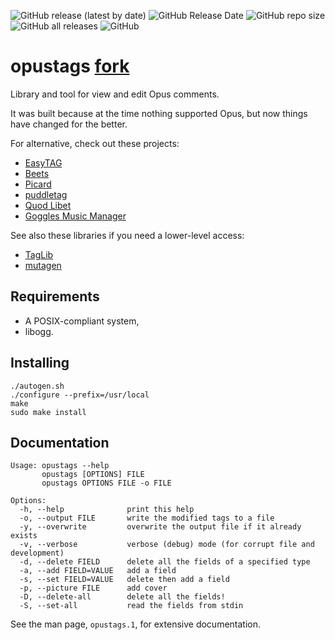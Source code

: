 ![GitHub release (latest by date)](https://img.shields.io/github/v/release/Sound-Linux-More/libopustags)
![GitHub Release Date](https://img.shields.io/github/release-date/Sound-Linux-More/libopustags)
![GitHub repo size](https://img.shields.io/github/repo-size/Sound-Linux-More/libopustags)
![GitHub all releases](https://img.shields.io/github/downloads/Sound-Linux-More/libopustags/total)
![GitHub](https://img.shields.io/github/license/Sound-Linux-More/libopustags)

opustags [fork](https://github.com/fmang/opustags)
========

Library and tool for view and edit Opus comments.

It was built because at the time nothing supported Opus, but now things have
changed for the better.

For alternative, check out these projects:

- [EasyTAG](https://wiki.gnome.org/Apps/EasyTAG)
- [Beets](http://beets.io/)
- [Picard](https://picard.musicbrainz.org/)
- [puddletag](http://docs.puddletag.net/)
- [Quod Libet](https://quodlibet.readthedocs.io/en/latest/)
- [Goggles Music Manager](https://gogglesmm.github.io/)

See also these libraries if you need a lower-level access:

- [TagLib](http://taglib.org/)
- [mutagen](https://mutagen.readthedocs.io/en/latest/)

Requirements
------------

* A POSIX-compliant system,
* libogg.

Installing
----------

    ./autogen.sh
    ./configure --prefix=/usr/local
    make
    sudo make install

Documentation
-------------

    Usage: opustags --help
           opustags [OPTIONS] FILE
           opustags OPTIONS FILE -o FILE

    Options:
      -h, --help              print this help
      -o, --output FILE       write the modified tags to a file
      -y, --overwrite         overwrite the output file if it already exists
      -v, --verbose           verbose (debug) mode (for corrupt file and development)
      -d, --delete FIELD      delete all the fields of a specified type
      -a, --add FIELD=VALUE   add a field
      -s, --set FIELD=VALUE   delete then add a field
      -p, --picture FILE      add cover
      -D, --delete-all        delete all the fields!
      -S, --set-all           read the fields from stdin

See the man page, `opustags.1`, for extensive documentation.
